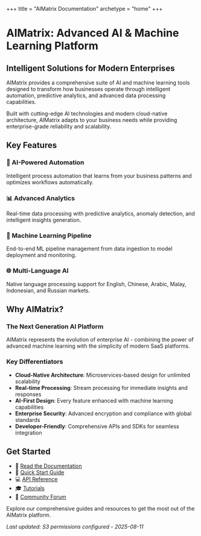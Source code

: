 +++
title = "AIMatrix Documentation"
archetype = "home"
+++

# AIMatrix: Advanced AI & Machine Learning Platform

## Intelligent Solutions for Modern Enterprises

AIMatrix provides a comprehensive suite of AI and machine learning tools designed to transform how businesses operate through intelligent automation, predictive analytics, and advanced data processing capabilities.

Built with cutting-edge AI technologies and modern cloud-native architecture, AIMatrix adapts to your business needs while providing enterprise-grade reliability and scalability.

## Key Features

### 🤖 AI-Powered Automation
Intelligent process automation that learns from your business patterns and optimizes workflows automatically.

### 📊 Advanced Analytics
Real-time data processing with predictive analytics, anomaly detection, and intelligent insights generation.

### 🔄 Machine Learning Pipeline
End-to-end ML pipeline management from data ingestion to model deployment and monitoring.

### 🌐 Multi-Language AI
Native language processing support for English, Chinese, Arabic, Malay, Indonesian, and Russian markets.

## Why AIMatrix?

### The Next Generation AI Platform

AIMatrix represents the evolution of enterprise AI - combining the power of advanced machine learning with the simplicity of modern SaaS platforms.

### Key Differentiators

- **Cloud-Native Architecture**: Microservices-based design for unlimited scalability
- **Real-time Processing**: Stream processing for immediate insights and responses
- **AI-First Design**: Every feature enhanced with machine learning capabilities
- **Enterprise Security**: Advanced encryption and compliance with global standards
- **Developer-Friendly**: Comprehensive APIs and SDKs for seamless integration

## Get Started

- 📖 [Read the Documentation](/docs/)
- 🚀 [Quick Start Guide](/docs/getting-started/)
- 💻 [API Reference](/api/)
- 🎓 [Tutorials](/tutorials/)
- 💬 [Community Forum](https://forum.aimatrix.com)

Explore our comprehensive guides and resources to get the most out of the AIMatrix platform.

*Last updated: S3 permissions configured - 2025-08-11*
